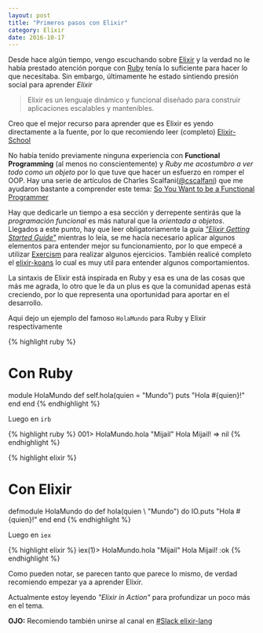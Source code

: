 ```yaml
---
layout: post
title: "Primeros pasos con Elixir"
category: Elixir
date: 2016-10-17
---
```


Desde hace algún tiempo, vengo escuchando sobre [Elixir](http://elixir-lang.org/) y la verdad no le había prestado atención porque con [Ruby](http://www.ruby-lang.org/en/) tenía lo suficiente para hacer lo que necesitaba. Sin embargo, últimamente he estado sintiendo presión social para aprender *Elixir*

> Elixir es un lenguaje dinámico y funcional diseñado para construir aplicaciones escalables y mantenibles.

Creo que el mejor recurso para aprender que es Elixir es yendo directamente a la fuente, por lo que recomiendo leer (completo) [Elixir-School](https://elixirschool.com)

No había tenido previamente ninguna experiencia con **Functional Programming** (al menos no conscientemente) y _Ruby me acostumbro a ver todo como un objeto_ por lo que tuve que hacer un esfuerzo en romper el OOP. Hay una serie de artículos de Charles Scalfani([@cscalfani](https://twitter.com/cscalfani)) que me ayudaron bastante a comprender este tema: [So You Want to be a Functional Programmer](https://medium.com/@cscalfani/so-you-want-to-be-a-functional-programmer-part-1-1f15e387e536#.efetv2g1r)

Hay que dedicarle un tiempo a esa sección y derrepente sentirás que la _programación funcional_ es más natural que la _orientada a objetos_. Llegados a este punto, hay que leer obligatoriamente la guía [_"Elixir Getting Started Guide"_](https://elixir-lang.org/getting-started/introduction.html) mientras lo leía, se me hacía necesario aplicar algunos elementos para entender mejor su funcionamiento, por lo que empecé a utilizar [Exercism](https://exercism.io) para realizar algunos ejercicios. También realicé completo el [elixir-koans](https://github.com/elixirkoans/elixir-koans) lo cual es muy util para entender algunos comportamientos.

La sintaxis de Elixir está inspirada en Ruby y esa es una de las cosas que más me agrada, lo otro que le da un plus es que la comunidad apenas está creciendo, por lo que representa una oportunidad para aportar en el desarrollo.

Aqui dejo un ejemplo del famoso `HolaMundo` para Ruby y Elixir respectivamente

{% highlight ruby %}
# Con Ruby
module HolaMundo
  def self.hola(quien = "Mundo")
    puts "Hola #{quien}!"
  end
end
{% endhighlight %}

Luego en `irb`

{% highlight ruby %}
001> HolaMundo.hola "Mijail"
Hola Mijail!
=> nil
{% endhighlight %}

{% highlight elixir %}
# Con Elixir
defmodule HolaMundo do
  def hola(quien \\ "Mundo") do
    IO.puts "Hola #{quien}!"
  end
end
{% endhighlight %}

Luego en `iex`

{% highlight elixir %}
iex(1)> HolaMundo.hola "Mijail"
Hola Mijail!
:ok
{% endhighlight %}

Como pueden notar, se parecen tanto que parece lo mismo, de verdad recomiendo empezar ya a aprender Elixir.

Actualmente estoy leyendo _"Elixir in Action"_ para profundizar un poco más en el tema.

**OJO:** Recomiendo también unirse al canal en [#Slack elixir-lang](https://elixir-slackin.herokuapp.com/)
